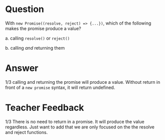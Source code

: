 # Question
With `new Promise((resolve, reject) => {...})`, which of the following makes the promise produce a value?

a. calling `resolve()` or `reject()`

b. calling *and* returning them

# Answer
1/3
calling and returning the promise will produce a value. Without return in front of a `new promise` syntax, it will return undefined.


# Teacher Feedback
1/3
There is no need to return in a promise. It will produce the value regardless. Just want to add that we are only focused on the the resolve and reject functions.
